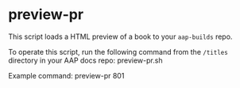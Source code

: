 # preview-pr

This script loads a HTML preview of a book to your `aap-builds` repo.

To operate this script, run the following command from the `/titles` directory in your AAP docs repo:
preview-pr.sh <PR-number>

Example command:
preview-pr 801

